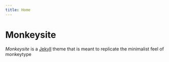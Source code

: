 ```yaml
---
title: Home
---
```


# Monkeysite
*Monkeysite* is a [Jekyll](https://jekyllrb.com/) theme that is meant to replicate the minimalist feel of monkeytype